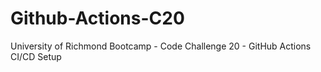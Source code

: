 # Github-Actions-C20
University of Richmond Bootcamp - Code Challenge 20 - GitHub Actions CI/CD Setup
